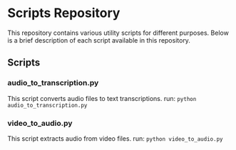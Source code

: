 # Scripts Repository

This repository contains various utility scripts for different purposes. Below is a brief description of each script available in this repository.

## Scripts

### audio_to_transcription.py
This script converts audio files to text transcriptions.
run: `python audio_to_transcription.py`

### video_to_audio.py
This script extracts audio from video files.
run: `python video_to_audio.py`
